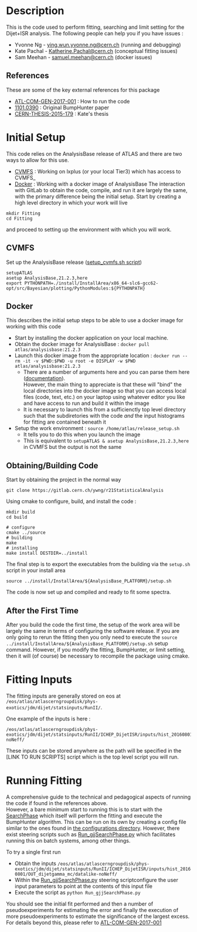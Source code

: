 # Description
This is the code used to perform fitting, searching and limit setting for the Dijet+ISR analysis.  The following 
people can help you if you have issues :
- Yvonne Ng - [ying.wun.yvonne.ng@cern.ch](mailto:ying.wun.yvonne.ng@cern.ch) (running and debugging)
- Kate Pachal - [Katherine.Pachal@cern.ch](mailto:Katherine.Pachal@cern.ch) (conceptual fitting issues)
- Sam Meehan - [samuel.meehan@cern.ch](mailto:samuel.meehan@cern.ch) (docker issues)

## References
These are some of the key external references for this package
- [ATL-COM-GEN-2017-001](https://cds.cern.ch/record/2241353/files/ATL-COM-GEN-2017-001.pdf) : How to run the code
- [1101.0390](https://arxiv.org/abs/1101.0390) : Original BumpHunter paper
- [CERN-THESIS-2015-179](https://cds.cern.ch/record/2063032?ln=en) : Kate's thesis 

# Initial Setup
This code relies on the AnalysisBase release of ATLAS and there are 
two ways to allow for this use.
- [CVMFS](https://twiki.cern.ch/twiki/bin/view/AtlasProtected/PhysicsAnalysisWorkBookRel21ComputingSetup#The_Analysis_Release) : Working on lxplus (or your local Tier3) which has access to CVMFS_
- [Docker](https://docs.docker.com) : Working with a docker image of AnalysisBase
The interaction with GitLab to obtain the code, compile, and run it are largely the 
same, with the primary difference being the initial setup.  Start by creating a high level directory
in which your work will live
```
mkdir Fitting
cd Fitting
```
and proceed to setting up the environment with which you will work.

## CVMFS
Set up the AnalysisBase release ([setup_cvmfs.sh script](setup_cvmfs.sh))
```
setupATLAS
asetup AnalysisBase,21.2.3,here
export PYTHONPATH=./install/InstallArea/x86_64-slc6-gcc62-opt/src/Bayesian/plotting/PythonModules:${PYTHONPATH}
```

## Docker
This describes the initial setup steps to be able to use a docker image for working with this code
- Start by installing the docker application on your local machine.
- Obtain the docker image for AnalysisBase : `docker pull atlas/analysisbase:21.2.3`
- Launch this docker image from the appropriate location : `docker run --rm -it -v $PWD:$PWD -u root -e DISPLAY -w $PWD atlas/analysisbase:21.2.3`
   - There are a number of arguments here and you can parse them here ([documentation](https://docs.docker.com/engine/reference/commandline/run/)).  
   However, the main thing to 
   appreciate is that these will "bind" the local directories into the docker image so that you can access local files (code,
   text, etc.) on your laptop using whatever editor you like and have access to run and build it within the image
   - It is necessary to launch this from a sufficienctly top level directory such that the subdiretories with the code *and* the 
   input histograms for fitting are contained beneath it
- Setup the work environment : `source /home/atlas/release_setup.sh`
   - It tells you to do this when you launch the image
   - This is equivalent to `setupATLAS & asetup AnalysisBase,21.2.3,here` in CVMFS but the output is not the same
   
## Obtaining/Building Code
Start by obtaining the project in the normal way 
```
git clone https://gitlab.cern.ch/ywng/r21StatisticalAnalysis
```
Using cmake to configure, build, and install the code :
```
mkdir build
cd build

# configure
cmake ../source
# building
make 
# installing
make install DESTDIR=../install
```
The final step is to export the executables from the building via the `setup.sh` script in your install area
```
source ../install/InstallArea/${AnalysisBase_PLATFORM}/setup.sh
```
The code is now set up and compiled and ready to fit some spectra.

## After the First Time
After you build the code the first time, the setup of the work area will be largely the same in terms of configuring
the software release.  If you are only going to rerun the fitting then you only need to execute 
the `source ../install/InstallArea/${AnalysisBase_PLATFORM}/setup.sh`
setup command.  However, if you modify the fitting, BumpHunter, or limit setting, then it will (of course) be necessary
to recompile the package using cmake.

# Fitting Inputs
The fitting inputs are generally stored on eos at `/eos/atlas/atlascerngroupdisk/phys-exotics/jdm/dijet/statsinputs/RunII/`.

One example of the inputs is here :
```
/eos/atlas/atlascerngroupdisk/phys-exotics/jdm/dijet/statsinputs/RunII/ICHEP_DijetISR/inputs/hist_20160801/OUT_dijetgamma_mc/datalike-noNeff/
```
These inputs can be stored anywhere as the path will be specified in the [LINK TO RUN SCRIPTS] script which is the top level script you will run.

# Running Fitting
A comprehensive guide to the technical and pedagogical aspects of running the code if found in the references above.  
However, a bare minimum start to running this is to start with the [SearchPhase](source/Bayesian/util/SearchPhase.cxx) 
which itself will perform the fitting and execute the BumpHunter algorithm.  This can be run on its own by creating a config 
file similar to the ones found in [the configurations directory](source/Bayesian/configurations).  However, there exist steering 
scripts such as [Run_gjjSearchPhase.py](source/Bayesian/Run_gjjSearchPhase.py) which facilitates running this on batch systems, 
among other things.

To try a single first run 
- Obtain the inputs `/eos/atlas/atlascerngroupdisk/phys-exotics/jdm/dijet/statsinputs/RunII/ICHEP_DijetISR/inputs/hist_20160801/OUT_dijetgamma_mc/datalike-noNeff/`
- Within the [Run_gjjSearchPhase.py](source/Bayesian/Run_gjjSearchPhase.py) steering scriptconfigure the user input parameters
to point at the contents of this input file
- Execute the script as `python Run_gjjSearchPhase.py`

You should see the initial fit performed and then a number of pseudoexperiments for estimating the error and finally the execution of 
more pseudoexperiments to estimate the significance of the largest excess.  For details beyond this, please refer to [ATL-COM-GEN-2017-001](https://cds.cern.ch/record/2241353/files/ATL-COM-GEN-2017-001.pdf)



